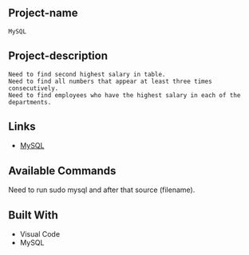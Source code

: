 ## Project-name
	MySQL

## Project-description
	Need to find second highest salary in table.
	Need to find all numbers that appear at least three times consecutively.
	Need to find employees who have the highest salary in each of the departments.

## Links
- [MySQL](https://www.w3schools.com/sql/sql_alter.asp)


## Available Commands

Need to run sudo mysql and after that source (filename).


## Built With
- Visual Code
- MySQL
